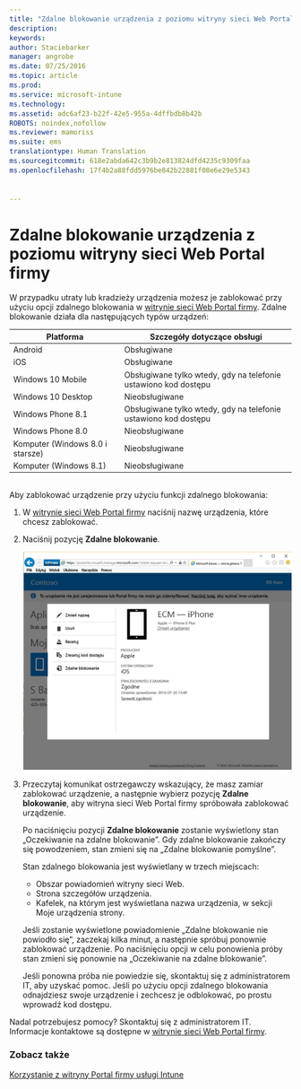 ```yaml
---
title: "Zdalne blokowanie urządzenia z poziomu witryny sieci Web Portal firmy | Microsoft Intune"
description: 
keywords: 
author: Staciebarker
manager: angrobe
ms.date: 07/25/2016
ms.topic: article
ms.prod: 
ms.service: microsoft-intune
ms.technology: 
ms.assetid: adc6af23-b22f-42e5-955a-4dffbdb8b42b
ROBOTS: noindex,nofollow
ms.reviewer: mamoriss
ms.suite: ems
translationtype: Human Translation
ms.sourcegitcommit: 618e2abda642c3b9b2e813824dfd4235c9309faa
ms.openlocfilehash: 17f4b2a88fdd5976be842b22881f08e6e29e5343


---
```



# Zdalne blokowanie urządzenia z poziomu witryny sieci Web Portal firmy

W przypadku utraty lub kradzieży urządzenia możesz je zablokować przy użyciu opcji zdalnego blokowania w [witrynie sieci Web Portal firmy](http://portal.manage.microsoft.com). Zdalne blokowanie działa dla następujących typów urządzeń:

Platforma  |Szczegóły dotyczące obsługi  
---------|---------
Android | Obsługiwane       
iOS | Obsługiwane
Windows 10 Mobile | Obsługiwane tylko wtedy, gdy na telefonie ustawiono kod dostępu     
Windows 10 Desktop | Nieobsługiwane  
Windows Phone 8.1 | Obsługiwane tylko wtedy, gdy na telefonie ustawiono kod dostępu
Windows Phone 8.0 | Nieobsługiwane
Komputer (Windows 8.0 i starsze) | Nieobsługiwane       
Komputer (Windows 8.1) | Nieobsługiwane

</br>
Aby zablokować urządzenie przy użyciu funkcji zdalnego blokowania:

1.  W [witrynie sieci Web Portal firmy](http://portal.manage.microsoft.com) naciśnij nazwę urządzenia, które chcesz zablokować.

2.  Naciśnij pozycję **Zdalne blokowanie**.

    ![remote-lock-option-on-company-portal-website](./media/iwp-screen-with-all-options.png)

3.  Przeczytaj komunikat ostrzegawczy wskazujący, że masz zamiar zablokować urządzenie, a następnie wybierz pozycję **Zdalne blokowanie**, aby witryna sieci Web Portal firmy spróbowała zablokować urządzenie.

    Po naciśnięciu pozycji **Zdalne blokowanie** zostanie wyświetlony stan „Oczekiwanie na zdalne blokowanie”.  Gdy zdalne blokowanie zakończy się powodzeniem, stan zmieni się na „Zdalne blokowanie pomyślne”.

    Stan zdalnego blokowania jest wyświetlany w trzech miejscach:

    * Obszar powiadomień witryny sieci Web.
    * Strona szczegółów urządzenia.
    * Kafelek, na którym jest wyświetlana nazwa urządzenia, w sekcji Moje urządzenia strony.

    Jeśli zostanie wyświetlone powiadomienie „Zdalne blokowanie nie powiodło się”, zaczekaj kilka minut, a następnie spróbuj ponownie zablokować urządzenie. Po naciśnięciu opcji w celu ponowienia próby stan zmieni się ponownie na „Oczekiwanie na zdalne blokowanie”.

    Jeśli ponowna próba nie powiedzie się, skontaktuj się z administratorem IT, aby uzyskać pomoc. Jeśli po użyciu opcji zdalnego blokowania odnajdziesz swoje urządzenie i zechcesz je odblokować, po prostu wprowadź kod dostępu.

Nadal potrzebujesz pomocy? Skontaktuj się z administratorem IT. Informacje kontaktowe są dostępne w [witrynie sieci Web Portal firmy](http://portal.manage.microsoft.com).

### Zobacz także
[Korzystanie z witryny Portal firmy usługi Intune](using-the-intune-company-portal-website.md)



<!--HONumber=Jul16_HO4-->


